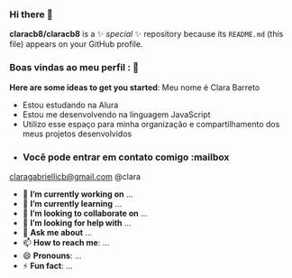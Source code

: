 ### Hi there 👋


**claracb8/claracb8** is a ✨ _special_ ✨ repository because its `README.md` (this file) appears on your GitHub profile.
### Boas vindas ao meu perfil : 💛
**Here are some ideas to get you started**:
Meu nome é Clara Barreto

- Estou estudando na Alura
- Estou me desenvolvendo na linguagem JavaScript
- Utilizo esse espaço para minha organização e compartilhamento dos meus projetos desenvolvidos
- ### Você pode entrar em contato comigo :mailbox

claragabriellicb@gmail.com
@clara
- 🔭 **I’m currently working on** ...
- 🌱 **I’m currently learning** ...
- 👯 **I’m looking to collaborate on** ...
- 🤔 **I’m looking for help with** ...
- 💬 **Ask me about** ...
- 📫 **How to reach me**: ...
- 😄 **Pronouns**: ...
- ⚡ **Fun fact**: ...

